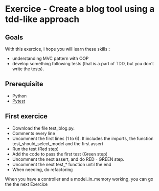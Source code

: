 # Exercice - Create a blog tool using a tdd-like approach

## Goals

With this exercice, i hope you will learn these skills : 
* understanding MVC pattern with OOP
* develop something following tests (that is a part of TDD, but you don't write the tests).

## Prerequisite
* Python
* [Pytest](https://docs.pytest.org/en/latest/) 

## First exercice
* Download the file test_blog.py.
* Comments every line
* Uncomment the first lines (1 to 6). It includes the imports, the function test_should_select_model and the first assert
* Run the test (Red step)
* Add the code to pass the first test (Green step)
* Uncomment the next assert, and do RED - GREEN step.
* Uncomment the next test_* function until the end
* When needing, do refactoring

When you have a controller and a model_in_memory working, you can go the the next Exercice



